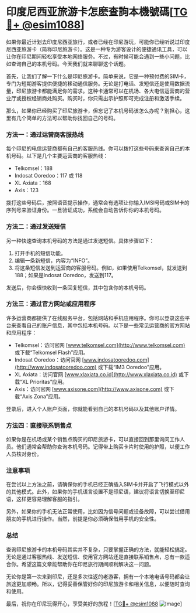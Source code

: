 # 印度尼西亚旅游卡怎麽查詢本機號碼[[TG💪+ @esim1088](https://t.me/s/esim1088)]

如果你最近计划去印度尼西亚旅行，或者已经在印尼游玩，可能你已经听说过印度尼西亚旅游卡（简称印尼旅游卡）。这是一种专为游客设计的便捷通讯工具，可以让你在印尼期间轻松享受本地网络服务。不过，有时候可能会遇到一些小问题，比如查询自己的本机号码。今天我们就来聊聊这个话题。

首先，让我们了解一下什么是印尼旅游卡。简单来说，它是一种预付费的SIM卡，专门为短期游客提供便捷的移动通信服务。无论是打电话、发短信还是使用数据流量，印尼旅游卡都能满足你的需求。这种卡通常可以在机场、各大电信运营商的营业厅或授权经销商处购买。购买时，你只需出示护照即可完成注册和激活手续。

那么，如果你已经购买了印尼旅游卡，但忘记了本机号码该怎么办呢？别担心，这里有几个简单的方法可以帮助你找回自己的号码。

### 方法一：通过运营商客服热线

每个印尼的电信运营商都有自己的客服热线。你可以拨打这些号码来查询自己的本机号码。以下是几个主要运营商的客服热线：

- Telkomsel：188
- Indosat Ooredoo：117 或 118
- XL Axiata：168
- Axis：123

拨打这些号码后，按照语音提示操作，通常会有选项让你输入IMSI号码或SIM卡的序列号来验证身份。一旦验证成功，系统会自动告诉你你的本机号码。

### 方法二：通过发送短信

另一种快速查询本机号码的方法是通过发送短信。具体步骤如下：

1. 打开手机的短信功能。
2. 编辑一条新短信，内容为“INFO”。
3. 将这条短信发送到运营商的客服号码。例如，如果使用Telkomsel，就发送到188；如果是Indosat Ooredoo，发送到117。

发送后，你会很快收到一条回复短信，其中包含你的本机号码。

### 方法三：通过官方网站或应用程序

许多运营商都提供了在线服务平台，包括网站和手机应用程序。你可以登录这些平台来查看自己的账户信息，其中包括本机号码。以下是一些常见运营商的官方网站和应用程序：

- Telkomsel：访问官网 [www.telkomsel.com](http://www.telkomsel.com) 或下载“Telkomsel Flash”应用。
- Indosat Ooredoo：访问官网 [www.indosatooredoo.com](http://www.indosatooredoo.com) 或下载“IM3 Ooredoo”应用。
- XL Axiata：访问官网 [www.xlaxiata.co.id](http://www.xlaxiata.co.id) 或下载“XL Prioritas”应用。
- Axis：访问官网 [www.axisone.com](http://www.axisone.com) 或下载“Axis Zona”应用。

登录后，进入个人账户页面，你就能看到自己的本机号码以及其他账户详情。

### 方法四：直接联系销售点

如果你是在机场或某个销售点购买的印尼旅游卡，可以直接回到那里询问工作人员。他们通常会帮助你查询本机号码。记得带上购买卡片时使用的护照，以便工作人员核对身份。

### 注意事项

在尝试以上方法之前，请确保你的手机已经正确插入SIM卡并开启了飞行模式以外的其他模式。此外，如果你的手机语言设置不是印尼语，建议将语言切换至印尼语，这样更容易理解客服的指引。

另外，如果你的手机无法正常使用，比如因为信号问题或设备故障，可以尝试借用朋友的手机进行操作。当然，前提是你必须确保借用手机的安全性。

### 总结

查询印尼旅游卡的本机号码其实并不复杂，只要掌握正确的方法，就能轻松搞定。无论是通过客服热线、发送短信、使用官方网站还是直接联系销售点，总有一款适合你。希望这篇文章能帮助你在印尼旅行期间顺利解决这一问题。

无论你是第一次来到印尼，还是多次往返的老游客，拥有一个本地电话号码都会让旅途更加顺畅。所以，记得妥善保管好你的印尼旅游卡和相关信息，以便随时查询和使用。

最后，祝你在印尼玩得开心，享受美好的旅程！[[TG💪+ @esim1088](https://t.me/s/esim1088) ![Image](https://i.postimg.cc/4NQfJmqS/Snipaste-2025-05-13-00-14-12.png)]